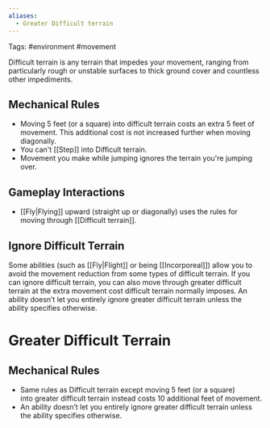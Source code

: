 ```yaml
---
aliases:
  - Greater Difficult terrain
---
```

Tags: #environment #movement 

Difficult terrain is any terrain that impedes your movement, ranging from particularly rough or unstable surfaces to thick ground cover and countless other impediments. 

## Mechanical Rules

- Moving 5 feet (or a square) into difficult terrain costs an extra 5 feet of movement. This additional cost is not increased further when moving diagonally.
- You can't [[Step]] into Difficult terrain. 
- Movement you make while jumping ignores the terrain you're jumping over.

## Gameplay Interactions
- [[Fly|Flying]] upward (straight up or diagonally) uses the rules for moving through [[Difficult terrain]].

## Ignore Difficult Terrain

Some abilities (such as [[Fly|Flight]] or being [[Incorporeal]]) allow you to avoid the movement reduction from some types of difficult terrain. If you can ignore difficult terrain, you can also move through greater difficult terrain at the extra movement cost difficult terrain normally imposes. An ability doesn’t let you entirely ignore greater difficult terrain unless the ability specifies otherwise.

# Greater Difficult Terrain

## Mechanical Rules

- Same rules as Difficult terrain except moving 5 feet (or a square) into greater difficult terrain instead costs 10 additional feet of movement.
- An ability doesn’t let you entirely ignore greater difficult terrain unless the ability specifies otherwise.

